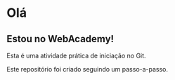# Olá

## Estou no WebAcademy!

Esta é uma atividade prática de iniciação no Git.

Este repositório foi criado seguindo um passo-a-passo.